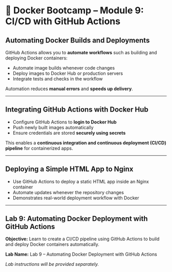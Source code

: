 # 🐳 Docker Bootcamp – Module 9: CI/CD with GitHub Actions

## Automating Docker Builds and Deployments
GitHub Actions allows you to **automate workflows** such as building and deploying Docker containers:  

- Automate image builds whenever code changes  
- Deploy images to Docker Hub or production servers  
- Integrate tests and checks in the workflow  

Automation reduces **manual errors** and **speeds up delivery**.

---

## Integrating GitHub Actions with Docker Hub
- Configure GitHub Actions to **login to Docker Hub**  
- Push newly built images automatically  
- Ensure credentials are stored **securely using secrets**  

This enables a **continuous integration and continuous deployment (CI/CD) pipeline** for containerized apps.

---

## Deploying a Simple HTML App to Nginx
- Use GitHub Actions to deploy a static HTML app inside an Nginx container  
- Automate updates whenever the repository changes  
- Demonstrates real-world deployment workflow with Docker  

---

## Lab 9: Automating Docker Deployment with GitHub Actions
**Objective:** Learn to create a CI/CD pipeline using GitHub Actions to build and deploy Docker containers automatically.

**Lab Name:** Lab 9 – Automating Docker Deployment with GitHub Actions  

*Lab instructions will be provided separately.*
